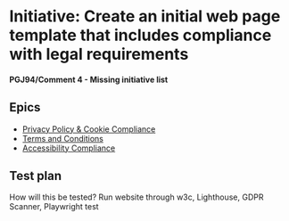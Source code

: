 # Initiative: Create an initial web page template that includes compliance with legal requirements
#### PGJ94/Comment 4 - Missing initiative list
## Epics
* [Privacy Policy & Cookie Compliance](epics/epic_privacy_cookie_mde7.md)
* [Terms and Conditions](epics/epic_terms_conditions_mde7.md)
* [Accessibility Compliance](epics/epic_accessibility_mde7.md)

## Test plan
How will this be tested?
Run website through w3c, Lighthouse, GDPR Scanner, Playwright test
